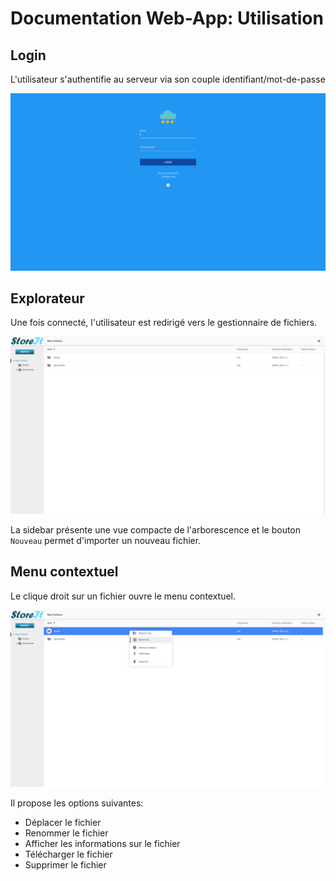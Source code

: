 Documentation Web-App: Utilisation
==================================

Login
-----

L'utilisateur s'authentifie au serveur via son couple identifiant/mot-de-passe

![alt text](https://github.com/Sevauk/storeit/blob/master/document/da1/mockup/webapp/mockup-login.png "Login")

Explorateur
-----------

Une fois connecté, l'utilisateur est redirigé vers le gestionnaire de fichiers.

![alt text](https://github.com/Sevauk/storeit/blob/master/document/da1/mockup/webapp/mockup-files.png "Files")

La sidebar présente une vue compacte de l'arborescence et le bouton `Nouveau` permet d'importer un nouveau fichier.

Menu contextuel
---------------

Le clique droit sur un fichier ouvre le menu contextuel.

![alt text](https://github.com/Sevauk/storeit/blob/master/document/da1/mockup/webapp/mockup-menu.png "Menu")

Il propose les options suivantes:
* Déplacer le fichier
* Renommer le fichier
* Afficher les informations sur le fichier
* Télécharger le fichier
* Supprimer le fichier

